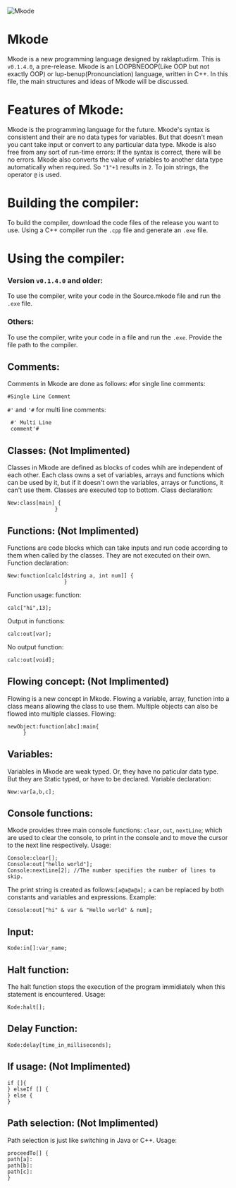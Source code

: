 ![Mkode](https://github.com/raklaptudirm/Mkode_compiler/blob/master/Mkode_icon.png)

# Mkode
Mkode is a new programming language designed by raklaptudirm. 
This is `v0.1.4.0`, a pre-release.
Mkode is an LOOPBNEOOP(Like OOP but not exactly OOP) or lup-benup(Pronounciation) language, written in C++.
In this file, the main structures and ideas of Mkode will be discussed.
# Features of Mkode:
Mkode is the programming language for the future. Mkode's syntax is consistent and their are no data types for variables. But that doesn't mean you cant take input or convert to any particular data type. Mkode is also free from any sort of run-time errors: If the syntax is correct, there will be no errors.
Mkode also converts the value of variables to another data type automatically when required. So `"1"+1` results in `2`. To join strings, the operator `@` is used.
# Building the compiler:
To build the compiler, download the code files of the release you want to use. Using a C++ compiler run the `.cpp` file and generate an `.exe` file.
# Using the compiler:
### Version `v0.1.4.0` and older:
To use the compiler, write your code in the Source.mkode file and run the `.exe` file.
### Others:
To use the compiler, write your code in a file and run the `.exe`. Provide the file path to the compiler. 
## Comments:
Comments in Mkode are done as follows:
`#`for single line comments:

    #Single Line Comment
 `#'` and `'#` for multi line comments:
 
     #' Multi Line
     comment'#


## Classes: (Not Implimented)
Classes in Mkode are defined as blocks of codes whih are independent of each other. Each class owns a set of variables, arrays and functions which can be used by it, but if it doesn't own the variables, arrays or functions, it can't use them. Classes are executed top to bottom.
Class declaration: 

    New:class[main] {
                   }

## Functions: (Not Implimented)
Functions are code blocks which can take inputs and run code according to them when called by the classes. They are not executed on their own.
Function declaration:

    New:function[calc[dstring a, int num]] {
                      }
Function usage: function:

    calc["hi",13];
    
Output in functions: 

    calc:out[var];
No output function: 

    calc:out[void];

## Flowing concept: (Not Implimented)
Flowing is a new concept in Mkode. Flowing a variable, array, function into a class means allowing the class to use them. Multiple objects can also be flowed into multiple classes.
Flowing: 

    newObject:function[abc]:main{
         }

## Variables:
Variables in Mkode are weak typed. Or, they have no paticular data type. But they are Static typed, or have to be declared.
Variable declaration: 

    New:var[a,b,c];

## Console functions:
Mkode provides three main console functions: `clear`, `out`, `nextLine`; which are used to clear the console, to print in the console and to move the cursor to the next line respectively.
Usage: 

    Console:clear[];
    Console:out["hello world"];
    Console:nextLine[2]; //The number specifies the number of lines to skip.
The print string is created as follows:`[a@a@a@a];`
`a` can be replaced by both constants and variables and expressions.
Example: 

    Console:out["hi" & var & "Hello world" & num];

## Input:
    Kode:in[]:var_name;

## Halt function:
The halt function stops the execution of the program immidiately when this statement is encountered.
Usage: 

    Kode:halt[];
## Delay Function:
    Kode:delay[time_in_milliseconds];
    
## If usage: (Not Implimented)

    if []{
    } elseIf [] {
    } else {
    }

## Path selection: (Not Implimented)
Path selection is just like switching in Java or C++.
Usage: 

    proceedTo[] {
    path[a]:
    path[b]:
    path[c]:
    }
